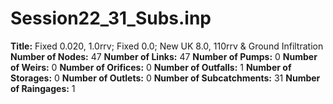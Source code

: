 # Session22_31_Subs.inp
**Title:** Fixed 0.020, 1.0rrv; Fixed 0.0; New UK 8.0, 110rrv & Ground Infiltration
**Number of Nodes:** 47
**Number of Links:** 47
**Number of Pumps:** 0
**Number of Weirs:** 0
**Number of Orifices:** 0
**Number of Outfalls:** 1
**Number of Storages:** 0
**Number of Outlets:** 0
**Number of Subcatchments:** 31
**Number of Raingages:** 1
